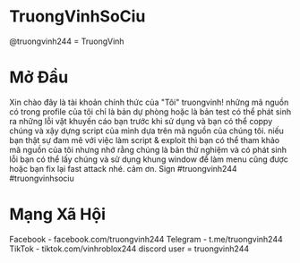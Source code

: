 # TruongVinhSoCiu
@truongvinh244 = TruongVinh

# Mở Đầu
Xin chào đây là tài khoản chính thức của "Tôi" truongvinh!
những mã nguồn có trong profile của tôi chỉ là bản dự phòng hoặc là bản test có thể phát sinh ra những lỗi vặt khuyến cáo bạn trước khi sử dụng và bạn có thể coppy chúng và xậy dựng script của mình dựa trên mã nguồn của chúng tôi.
niếu bạn thật sự đam mê với việc làm script & exploit thì bạn có thể tham khảo mã nguồn của tôi nhưng nhớ rằng chúng là bản thử nghiệm và có phát sinh lỗi
bạn có thể lấy chúng và sử dụng khung window để làm menu cũng được hoặc bạn fix lại fast attack nhé.
cảm ơn. Sign #truongvinh244 #truongvinhsociu

# Mạng Xã Hội
Facebook - facebook.com/truongvinh244
Telegram - t.me/truongvinh244
TikTok - tiktok.com/vinhroblox244
discord user = truongvinh244
